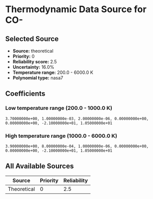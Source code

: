 # Thermodynamic Data Source for CO-

## Selected Source
- **Source:** theoretical
- **Priority:** 0
- **Reliability score:** 2.5
- **Uncertainty:** 16.0%
- **Temperature range:** 200.0 - 6000.0 K
- **Polynomial type:** nasa7

## Coefficients
### Low temperature range (200.0 - 1000.0 K)
```
3.70000000e+00, 1.00000000e-03, 2.00000000e-06, 0.00000000e+00, 0.00000000e+00, -2.10000000e+01, 1.05000000e+01
```

### High temperature range (1000.0 - 6000.0 K)
```
3.90000000e+00, 8.00000000e-04, 1.00000000e-06, 0.00000000e+00, 0.00000000e+00, -2.10000000e+01, 1.05000000e+01
```

## All Available Sources
| Source | Priority | Reliability |
|--------|----------|-------------|
| Theoretical | 0 | 2.5 |
